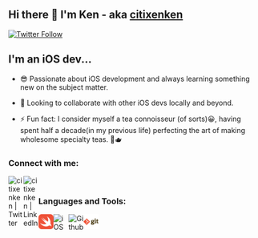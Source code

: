 ## Hi there 👋 I'm Ken - aka [citixenken][twitter]

[![Twitter Follow](https://img.shields.io/twitter/follow/citixenken?color=1DA1F2&logo=twitter&style=for-the-badge)](https://twitter.com/intent/follow?original_referer=https%3A%2F%2Fgithub.com%2Fcitixenken&screen_name=citixenken)

## I'm an iOS dev...

- 😎 Passionate about iOS development and always learning something new on the subject matter.
- 👯 Looking to collaborate with other iOS devs locally and beyond.

- ⚡ Fun fact: I consider myself a tea connoisseur (of sorts)😀, having spent half a decade(in my previous life) perfecting the art of making wholesome specialty teas. 🍵🫖

### Connect with me:

[<img align="left" alt="citixenken | Twitter" width="30px" src="https://cdn.jsdelivr.net/npm/simple-icons@v3/icons/twitter.svg" />][twitter]
[<img align="left" alt="citixenken | LinkedIn" width="30px" src="https://cdn.jsdelivr.net/npm/simple-icons@v3/icons/linkedin.svg" />][linkedin]

<br />

### Languages and Tools:
[<img align="left" alt="Swift" width="30px" src="https://raw.githubusercontent.com/github/explore/80688e429a7d4ef2fca1e82350fe8e3517d3494d/topics/swift/swift.png" />][Swift]
[<img align="left" alt="iOS" width="30px" src="https://img.icons8.com/ios/344/ios-logo.png" />][iOS]
[<img align="left" alt="Github" width="30px" src="https://img.icons8.com/ios/344/github-2.png" />][Github]
[<img align="left" alt="Git" width="30px" src="https://raw.githubusercontent.com/github/explore/80688e429a7d4ef2fca1e82350fe8e3517d3494d/topics/git/git.png" />][Git]


[twitter]: https://twitter.com/citixenken
[linkedin]: https://linkedin.com/in/ken-muyesu
[Swift]: https://docs.swift.org/swift-book/GuidedTour/GuidedTour.html
[iOS]: https://www.apple.com/ios/ios-15/
[Github]: https://github.com/
[Git]: https://git-scm.com/

